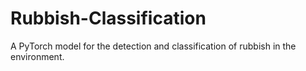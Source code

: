 # Rubbish-Classification
A PyTorch model for the detection and classification of rubbish in the environment.
